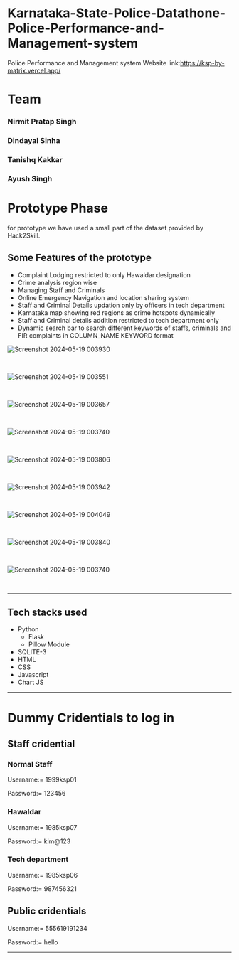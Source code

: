# Karnataka-State-Police-Datathone-Police-Performance-and-Management-system
Police Performance and Management system 
Website link:https://ksp-by-matrix.vercel.app/
# Team
<h3>Nirmit Pratap Singh</h3>
<h3>Dindayal Sinha</h3>
<h3>Tanishq Kakkar</h3>
<h3>Ayush Singh</h3>
<h1>Prototype Phase</h1>
for prototype we have used a small part of the dataset provided by Hack2Skill.
<h2>Some Features of the prototype</h2>
<ul>
<li>Complaint Lodging restricted to only Hawaldar designation</li>
<li>Crime analysis region wise</li>
<li>Managing Staff and Criminals</li>
<li>Online Emergency Navigation and location sharing system</li>
<li>Staff and Criminal Details updation only by officers in tech department</li>
<li>Karnataka map showing red regions as crime hotspots dynamically</li>
<li>Staff and Criminal details addition restricted to tech department only</li>
<li>Dynamic search bar to search different keywords of staffs, criminals and FIR complaints in COLUMN_NAME KEYWORD format</li></ul>

![Screenshot 2024-05-19 003930](https://github.com/Balaji-Nirmit/Karnataka-State-Police-Datathone-Police-Performance-and-Management-system/assets/132046259/560a5a88-55bf-4a11-ab6a-cf72e7cf5cb1)

<br>

![Screenshot 2024-05-19 003551](https://github.com/Balaji-Nirmit/Karnataka-State-Police-Datathone-Police-Performance-and-Management-system/assets/132046259/1f9853cc-e15d-489d-99d0-cd6f4a14dc08)

<br>

![Screenshot 2024-05-19 003657](https://github.com/Balaji-Nirmit/Karnataka-State-Police-Datathone-Police-Performance-and-Management-system/assets/132046259/1a866dcc-c4b9-42b7-8dd5-4026e433a2e3)

<br>

![Screenshot 2024-05-19 003740](https://github.com/Balaji-Nirmit/Karnataka-State-Police-Datathone-Police-Performance-and-Management-system/assets/132046259/6c079848-9a8a-4166-a1a9-1c885638aaf2)

<br>

![Screenshot 2024-05-19 003806](https://github.com/Balaji-Nirmit/Karnataka-State-Police-Datathone-Police-Performance-and-Management-system/assets/132046259/198f380e-7175-432d-8baf-82f8922ec1cf)

<br>

![Screenshot 2024-05-19 003942](https://github.com/Balaji-Nirmit/Karnataka-State-Police-Datathone-Police-Performance-and-Management-system/assets/132046259/860f4802-4a41-45a5-a287-74e05d448120)

<br>

![Screenshot 2024-05-19 004049](https://github.com/Balaji-Nirmit/Karnataka-State-Police-Datathone-Police-Performance-and-Management-system/assets/132046259/83357008-04ec-43c1-92aa-c53f0fa0243f)

 <br>

 ![Screenshot 2024-05-19 003840](https://github.com/Balaji-Nirmit/Karnataka-State-Police-Datathone-Police-Performance-and-Management-system/assets/132046259/16ea52bd-0237-4423-bd46-691694234103)
 
 <br>
 
 ![Screenshot 2024-05-19 003740](https://github.com/Balaji-Nirmit/Karnataka-State-Police-Datathone-Police-Performance-and-Management-system/assets/132046259/1b779b68-d6a8-4b66-a091-f7a8e7f85dce)

 <br>
<hr>
<h2>Tech stacks used</h2>
<ul>
  <li>
    Python
    <ul>
      <li>Flask</li>
      <li>Pillow Module</li>
    </ul>
  </li>
  <li>SQLITE-3</li>
  <li>HTML</li>
  <li>CSS</li>
  <li>Javascript</li>
  <li>Chart JS</li>
</ul>
<hr>
<h1>Dummy Cridentials to log in</h1>
<h2>Staff cridential</h2>
<h3>Normal Staff</h3>
<p>Username:= 1999ksp01</p>
<p>Password:= 123456</p>
<h3>Hawaldar</h3>
<p>Username:= 1985ksp07</p>
<p>Password:= kim@123</p>
<h3>Tech department</h3>
<p>Username:= 1985ksp06</p>
<p>Password:= 987456321</p>
<h2>Public cridentials</h2>
<p>Username:= 555619191234</p>
<p>Password:= hello</p>
<hr>
